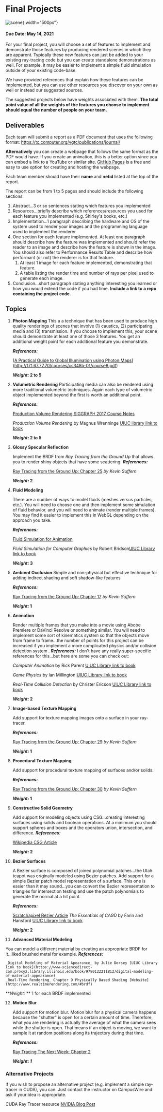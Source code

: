 # Final Projects

![scene](https://illinois-cs419.github.io/img/scene.jpg){:width="500px"}

#### Due Date: May 14, 2021

For your final project, you will choose a set of features to implement and demonstrate those features by producing rendered scenes in which they are apparent. Typically these new features can just be added to your existing ray-tracing code but you can create standalone demonstrations as well. For example, it may be easier to implement a simple fluid simulation outside of your existing code-base.

We have provided references that explain how these features can be implemented, but you can use other resources you discover on your own as well or instead our suggested sources.  

The suggested projects below have weights associated with them. **The total point value of all the weights of the features you choose to implement should equal the number of people on your team.**  

## Deliverables

Each team will submit a report as a PDF document that uses the following format: https://tc.computer.org/vgtc/publications/journal/

**Alternatively** you can create a webpage that follows the same format as the PDF would have. If you create an animation, this is a better option since you can embed a link to a YouTube or similar site. [GitHub Pages](https://pages.github.com/) is a free and easy to use option for creating and hosting the webpage. 


Each team member should have their **name** and **netid** listed at the top of the report.

The report can be from 1 to 5 pages and should include the following sections:

1.  Abstract...3 or so sentences stating which features you implemented
2. Resources...briefly describe which references/resources you used for each feature you implemented (e.g. Shirley's books, etc.) 
3. Implementation...1 paragraph describing the hardware and OS of the system used to render your images and the programming language used to implement the renderer
4. One section for each feature implemented. At least one paragraph should describe how the feature was implemented and should refer the reader to an image and describe how the feature is shown in the image. You should also refer to Performance Results Table and describe how performant (or not) the renderer is for that feature. 
   1. At least 1 image for each feature implemented, demonstrating that feature.
   2. A table listing the render time and number of rays per pixel used to generate each image.
5. Conclusion...short paragraph stating anything interesting you learned or how you would  extend the code if you had time. 
   **Include a link to a repo containing the project code.**

## Topics

1. **Photon Mapping**
   This a a technique that has been used to produce high quality renderings of scenes that involve (1) caustics, (2) participating media and (3) transmission. If you choose to implement this, your scene should demonstrate at least one of those 3 features. You get an additional weight point for each additional feature you demonstrate.

   **_References:_**

   [[A Practical Guide to Global Illumination using Photon Maps](http://171.67.77.70/courses/cs348b-01/course8.pdf)](http://171.67.77.70/courses/cs348b-01/course8.pdf)

   **_Weight:_ 2 to 5**

   
   
2. **Volumetric Rendering**
   Participating media can also be rendered using more traditional volumetric techniques. Again each type of volumetric object implemented beyond the first is worth an additional point.

   **_References:_**

   [Production Volume Rendering SIGGRAPH 2017 Course Notes](https://graphics.pixar.com/library/ProductionVolumeRendering/paper.pdf)

   _Production Volume Rendering_ by  Magnus Wrenninge [UIUC library link to book](https://i-share-uiu.primo.exlibrisgroup.com/discovery/fulldisplay?docid=alma99954765801405899&context=L&vid=01CARLI_UIU:CARLI_UIU&tab=LibraryCatalog&lang=en)

   **_Weight:_ 2 to 5**

   

3. **Glossy Specular Reflection**

   Implement the BRDF from _Ray Tracing from the Ground Up_ that allows you to render shiny objects that have some scattering.
   **_References:_**

   [Ray Tracing from the Ground Up: Chapter 25](https://i-share-uiu.primo.exlibrisgroup.com/discovery/fulldisplay?docid=alma99947038912205899&context=L&vid=01CARLI_UIU:CARLI_UIU&tab=LibraryCatalog&lang=en) *by Kevin Suffern*

   **_Weight:_ 2**

   

4. **Fluid Modeling**

   There are a number of ways to model fluids (meshes versus particles, etc.). You will need to choose one and then implement some simulation of fluid behavior, and you will need to animate (render multiple frames). You may find it easier to implement this in WebGL depending on the approach you take. 

   **_References:_**

   [Fluid Simulation for Animation](https://www.cs.ubc.ca/~rbridson/fluidsimulation/) 

   _Fluid Simulation for Computer Graphics_ by Robert Bridson[UIUC Library link to book](https://i-share-uiu.primo.exlibrisgroup.com/discovery/fulldisplay?docid=alma99954765903705899&context=L&vid=01CARLI_UIU:CARLI_UIU&tab=LibraryCatalog&lang=en_)

   **_Weight:_ 3**

   

5. **Ambient Occlusion**
   Simple and non-physical but effective technique for adding indirect shading and soft shadow-like features

   **_References:_**

   [Ray Tracing from the Ground Up: Chapter 17](https://i-share-uiu.primo.exlibrisgroup.com/discovery/fulldisplay?docid=alma99947038912205899&context=L&vid=01CARLI_UIU:CARLI_UIU&tab=LibraryCatalog&lang=en) *by Kevin Suffern*

   **_Weight:_ 1**

   
   
6. **Animation**

   Render multiple frames that you make into a movie using Abobe Premiere or DaVinci Resolve or something similar. You will need to implement some sort of kinematics system so that the objects move from frame to frame...the number of points for this project can be increased if you implement a more complicated physics and/or collision detection system .
   **_References:_**
   I don't have any really super-specific references for this...but here are some you can check out:

   _Computer Animation_ by Rick Parent [UIUC Library link to book](https://i-share-uiu.primo.exlibrisgroup.com/discovery/fulldisplay?docid=alma99953422012205899&context=L&vid=01CARLI_UIU:CARLI_UIU&tab=LibraryCatalog&lang=en)

   _Game Physics_ by Ian Millington [UIUC Library link to book](https://i-share-uiu.primo.exlibrisgroup.com/permalink/01CARLI_UIU/gpjosq/alma99661882112205899)

   _Real-Time Collision Detection_ by Christer Ericson [UIUC Library link to book](https://i-share-uiu.primo.exlibrisgroup.com/permalink/01CARLI_UIU/gpjosq/alma99704757712205899)

   **_Weight:_ 2**

   

7. **Image-based Texture Mapping**

   Add support for texture mapping images onto a surface in your ray-tracer. 

   **_References:_**

   [Ray Tracing from the Ground Up: Chapter 29](https://i-share-uiu.primo.exlibrisgroup.com/discovery/fulldisplay?docid=alma99947038912205899&context=L&vid=01CARLI_UIU:CARLI_UIU&tab=LibraryCatalog&lang=en) *by Kevin Suffern*

   **_Weight:_ 1**

   

8. **Procedural Texture Mapping**

   Add support for procedural texture mapping of surfaces and/or solids.

   **_References:_**

   [Ray Tracing from the Ground Up: Chapter 30](https://i-share-uiu.primo.exlibrisgroup.com/discovery/fulldisplay?docid=alma99947038912205899&context=L&vid=01CARLI_UIU:CARLI_UIU&tab=LibraryCatalog&lang=en) *by Kevin Suffern*

   **_Weight:_ 1**

   

9. **Constructive Solid Geometry**

   Add support for modeling objects using CSG...creating interesting surfaces using solids and boolean operations. At a minimum you should support spheres and boxes and the operators union, intersection, and difference.
   **_References:_**

   [Wikipedia CSG Article](https://en.wikipedia.org/wiki/Constructive_solid_geometry)

   **_Weight:_ 2**

   

10. **Bezier Surfaces**

    A Bezier surface is composed of joined polynomial patches...the Utah teapot was originally modeled using Bezier patches. Add support for a simple Bezier patch model representation of a surface. This one is easier than it may sound...you can convert the Bezier representation to triangles for intersection testing and use the patch polynomials to generate the normal at a hit point.

    **_References:_**

    [Scratchapixel Bezier Article](https://www.scratchapixel.com/lessons/advanced-rendering/bezier-curve-rendering-utah-teapot/bezier-surface)
    _The Essentials of CAGD_ by Farin and Hansford [UIUC Library link to book](https://i-share-uiu.primo.exlibrisgroup.com/permalink/01CARLI_UIU/gpjosq/alma99888760512205899)

    **_Weight:_ 2**

    

11. **Advanced Material Modeling**
    
You can model a different material by creating an appropriate BRDF for it...liked brushed metal for example.
    **_References:_**

    _Digital Modeling of Material Apearance_ by Julie Dorsey [UIUC Library link to book](https://www-sciencedirect-com.proxy2.library.illinois.edu/book/9780122211812/digital-modeling-of-material-appearance)
    _Real-Time Rendering_ Chapter 9 Physically Based Shading [Website](http://www.realtimerendering.com/#brdf)
    
**_Weight:_ ** 1 for each BRDF implemented 
    
    
    
12. **Motion Blur**

    Add support for motion blur. Motion blur for a physical camera happens because the "shutter" is open for a certain amount of time. Therefore, what you are rendering is actually the average of what the camera sees while the shutter is open. That means if an object is moving, we want to sample it at random positions along its trajectory during that time.

    ***References:***

    [Ray Tracing The Next Week: Chapter 2 ](https://raytracing.github.io/books/RayTracingTheNextWeek.html#motionblur)

    ***Weight: 1*** 

### Alternative Projects

If you wish to propose an alternative project (e.g. implement a simple ray-tracer in CUDA), you can. Just contact the instructor on CampusWire and ask if your idea is appropriate.

CUDA Ray Tracer resource [NVIDIA Blog Post](https://developer.nvidia.com/blog/accelerated-ray-tracing-cuda/)
